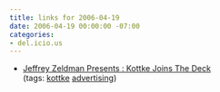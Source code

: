 ```yaml
---
title: links for 2006-04-19
date: 2006-04-19 00:00:00 -07:00
categories:
- del.icio.us
---
```


<ul class="delicious">
	<li>
		<div class="delicious-link"><a href="http://www.zeldman.com/2006/04/17/kottke_on_deck/">Jeffrey Zeldman Presents : Kottke Joins The Deck</a></div>
		<div class="delicious-tags">(tags: <a href="http://del.icio.us/torrez/kottke">kottke</a> <a href="http://del.icio.us/torrez/advertising">advertising</a>)</div>
	</li>
</ul>
